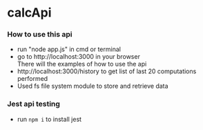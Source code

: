 # calcApi

### How to use this api
- run "node app.js" in cmd or terminal <br>
- go to http://localhost:3000 in your browser<br>
There will the examples of how to use the api
- http://localhost:3000/history to get list of last 20 computations performed
- Used fs file system module to store and retrieve data

### Jest api testing
- run `npm i` to install jest
